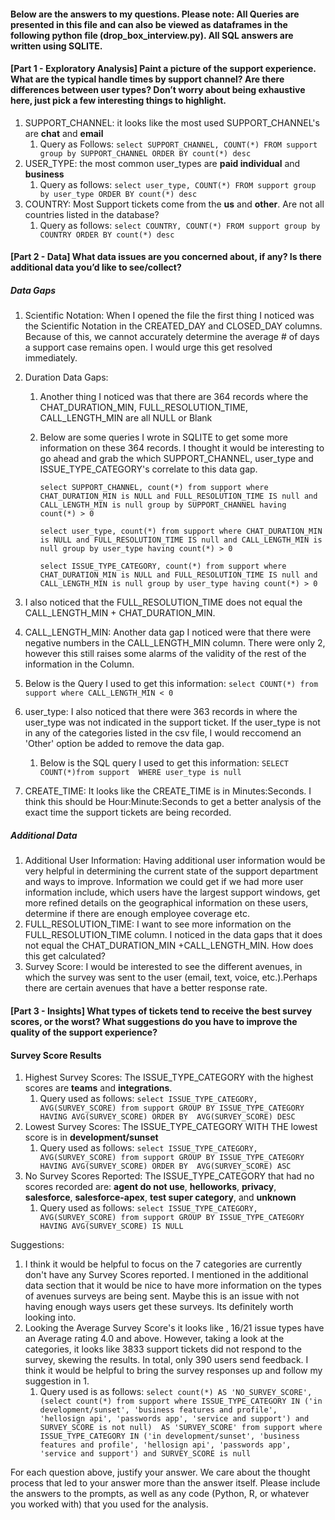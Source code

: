 
#### Below are the answers to my questions. Please note: All Queries are presented in this file and can also be viewed as dataframes in the following python file (drop_box_interview.py). All SQL answers are written using SQLITE.

#### [Part 1 - Exploratory Analysis] Paint a picture of the support experience. What are the typical handle times by support channel? Are there differences between user types? Don’t worry about being exhaustive here, just pick a few interesting things to highlight.

1. SUPPORT_CHANNEL: it looks like the most used SUPPORT_CHANNEL's are **chat** and **email**
   1. Query as Follows: `select SUPPORT_CHANNEL, COUNT(*) FROM support group by SUPPORT_CHANNEL ORDER BY count(*) desc`
2. USER_TYPE: the most common user_types are **paid individual** and **business**
   1. Query as follows: `select user_type, COUNT(*) FROM support group by user_type ORDER BY count(*) desc`
3. COUNTRY: Most Support tickets come from the **us** and **other**. Are not all countries listed in the database?
   1. Query as follows: `select COUNTRY, COUNT(*) FROM support group by COUNTRY ORDER BY count(*) desc`

#### [Part 2 - Data] What data issues are you concerned about, if any? Is there additional data you’d like to see/collect?

##### Data Gaps

1. Scientific Notation: When I opened the file the first thing I noticed was the Scientific Notation in the CREATED_DAY and CLOSED_DAY columns. Because of this, we cannot accurately determine the average # of days a support case remains open. I would urge this get resolved immediately.

2. Duration Data Gaps:
   1. Another thing I noticed was that there are 364 records where the CHAT_DURATION_MIN, FULL_RESOLUTION_TIME, CALL_LENGTH_MIN are all NULL or Blank
     1. Below are some queries I wrote in SQLITE to get some more information on these 364 records. I thought it would be interesting to go ahead and grab the which SUPPORT_CHANNEL, user_type and ISSUE_TYPE_CATEGORY's correlate to this data gap.

        `select SUPPORT_CHANNEL, count(*) from support where CHAT_DURATION_MIN is NULL and FULL_RESOLUTION_TIME IS null and CALL_LENGTH_MIN is null group by SUPPORT_CHANNEL having count(*) > 0`

        `select user_type, count(*) from support where CHAT_DURATION_MIN is NULL and FULL_RESOLUTION_TIME IS null and CALL_LENGTH_MIN is null group by user_type having count(*) > 0`

        `select ISSUE_TYPE_CATEGORY, count(*) from support where CHAT_DURATION_MIN is NULL and FULL_RESOLUTION_TIME IS null and CALL_LENGTH_MIN is null group by user_type having count(*) > 0`
  2. I also noticed that the FULL_RESOLUTION_TIME does not  equal the CALL_LENGTH_MIN + CHAT_DURATION_MIN.

3.  CALL_LENGTH_MIN: Another data gap I noticed were that there were negative numbers in the CALL_LENGTH_MIN column. There were only 2, however this still raises some alarms of the validity of the rest of the information in the Column.
   1. Below is the Query I used to get this information:
      `select COUNT(*) from support where CALL_LENGTH_MIN < 0`

4. user_type: I also noticed that there were 363 records in where the user_type was not indicated in the support ticket. If the user_type is not in any of the categories listed in the csv file, I would reccomend an 'Other' option be added to remove the data gap.
      1. Below is the SQL query I used to get this information: `SELECT COUNT(*)from support  WHERE user_type is null`
5. CREATE_TIME: It looks like the CREATE_TIME is in Minutes:Seconds. I think this should be Hour:Minute:Seconds to get a better analysis of the exact time the support tickets are being recorded.

##### Additional Data

1. Additional User Information: Having additional user information would be very helpful in determining the current state of the support department and ways to improve. Information we could get if we had more user information include, which users have the largest support windows, get more refined details on the geographical information on these users, determine if there are enough employee coverage etc.
2. FULL_RESOLUTION_TIME: I want to see more information on the FULL_RESOLUTION_TIME column. I noticed in the data gaps that it does not equal the CHAT_DURATION_MIN +CALL_LENGTH_MIN. How does this get calculated?
3. Survey Score: I would be interested to see the different avenues, in which the survey was sent to the user (email, text, voice, etc.).Perhaps there are certain avenues that have a better response rate.

#### [Part 3 - Insights] What types of tickets tend to receive the best survey scores, or the worst? What suggestions do you have to improve the quality of the support experience?

#### Survey Score Results

1. Highest Survey Scores: The ISSUE_TYPE_CATEGORY with the highest scores are **teams** and **integrations**.
   1. Query used as follows: `select ISSUE_TYPE_CATEGORY, AVG(SURVEY_SCORE) from support GROUP BY ISSUE_TYPE_CATEGORY HAVING AVG(SURVEY_SCORE) ORDER BY  AVG(SURVEY_SCORE) DESC`
2. Lowest Survey Scores: The ISSUE_TYPE_CATEGORY WITH THE lowest score is in **development/sunset**
   1. Query used as follows: `select ISSUE_TYPE_CATEGORY, AVG(SURVEY_SCORE) from support GROUP BY ISSUE_TYPE_CATEGORY HAVING AVG(SURVEY_SCORE) ORDER BY  AVG(SURVEY_SCORE) ASC`
3. No Survey Scores Reported: The ISSUE_TYPE_CATEGORY that had no scores recorded are: **agent do not use**, **helloworks**, **privacy**, **salesforce**, **salesforce-apex**, **test super category**, and **unknown**
   1. Query used as follows: `select ISSUE_TYPE_CATEGORY, AVG(SURVEY_SCORE) from support GROUP BY ISSUE_TYPE_CATEGORY HAVING AVG(SURVEY_SCORE) IS NULL`

Suggestions:
1. I think it would be helpful to focus on the 7 categories are currently don't have any Survey Scores reported. I mentioned in the additional data section that it would be nice to have more information on the types of avenues surveys are being sent. Maybe this is an issue with not having enough ways users get these surveys. Its definitely worth looking into.
2. Looking the Average Survey Score's it looks like , 16/21 issue types have an Average rating  4.0 and above. However, taking a look at the categories, it looks like 3833 support tickets did not respond to the survey, skewing the results. In total, only 390 users send feedback. I think it would be helpful to bring the survey responses up and follow my suggestion in 1.
      1. Query used is as follows: `select count(*) AS 'NO_SURVEY_SCORE', (select count(*) from support where ISSUE_TYPE_CATEGORY IN ('in development/sunset', 'business features and profile', 'hellosign api', 'passwords app', 'service and support')
      and SURVEY_SCORE is not null)  AS 'SURVEY_SCORE'
      from support where ISSUE_TYPE_CATEGORY IN ('in development/sunset', 'business features and profile', 'hellosign api', 'passwords app', 'service and support') and SURVEY_SCORE is null`

For each question above, justify your answer. We care about the thought process that led to your answer more than the answer itself. Please include the answers to the prompts, as well as any code (Python, R, or whatever you worked with) that you used for the analysis.
